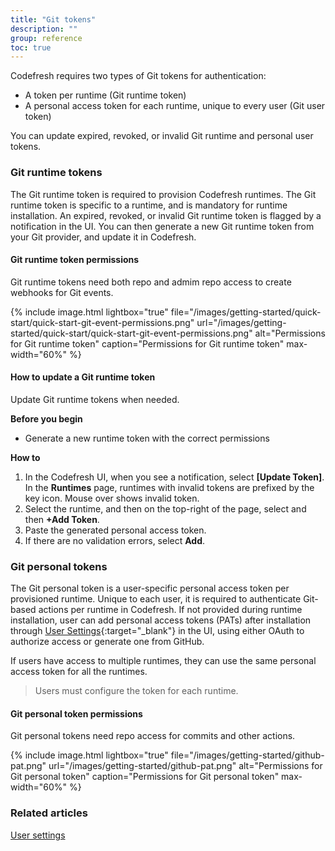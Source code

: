```yaml
---
title: "Git tokens"
description: ""
group: reference
toc: true
---
```




Codefresh requires two types of Git tokens for authentication:
* A token per runtime (Git runtime token)
* A personal access token for each runtime, unique to every user (Git user token)

You can update expired, revoked, or invalid Git runtime and personal user tokens. 

### Git runtime tokens
The Git runtime token is required to provision Codefresh runtimes. The Git runtime token is specific to a runtime, and is mandatory for runtime installation. 
An expired, revoked, or invalid Git runtime token is flagged by a notification in the UI. You can then generate a new Git runtime token from your Git provider, and update it in Codefresh. 

#### Git runtime token permissions
Git runtime tokens need both repo and admim repo access to create webhooks for Git events.

{% include 
   image.html 
   lightbox="true" 
   file="/images/getting-started/quick-start/quick-start-git-event-permissions.png" 
   url="/images/getting-started/quick-start/quick-start-git-event-permissions.png" 
   alt="Permissions for Git runtime token" 
   caption="Permissions for Git runtime token"
   max-width="60%" 
   %}

#### How to update a Git runtime token
Update Git runtime tokens when needed. 

**Before you begin**  
* Generate a new runtime token with the correct permissions  

**How to**  

1. In the Codefresh UI, when you see a notification, select **[Update Token]**.
  In the **Runtimes** page, runtimes with invalid tokens are prefixed by the key icon. Mouse over shows invalid token.
1. Select the runtime, and then on the top-right of the page, select and then **+Add Token**. 
1. Paste the generated personal access token. 
1. If there are no validation errors, select **Add**.

### Git personal tokens
The Git personal token is a user-specific personal access token per provisioned runtime. Unique to each user, it is required to authenticate Git-based actions per runtime in Codefresh. 
If not provided during runtime installation, user can add personal access tokens (PATs) after installation through [User Settings](https://g.codefresh.io/2.0/user-settings){:target="\_blank"} in the UI, using either OAuth to authorize access or generate one from GitHub.

If users have access to multiple runtimes, they can use the same personal access token for all the runtimes.  
> Users must configure the token for each runtime.

#### Git personal token permissions
Git personal tokens need repo access for commits and other actions.

{% include 
   image.html 
   lightbox="true" 
   file="/images/getting-started/github-pat.png" 
   url="/images/getting-started/github-pat.png" 
   alt="Permissions for Git personal token" 
   caption="Permissions for Git personal token"
   max-width="60%" 
   %}

### Related articles  
[User settings]({{site.baseurl}}/docs/administration/user-settings/)